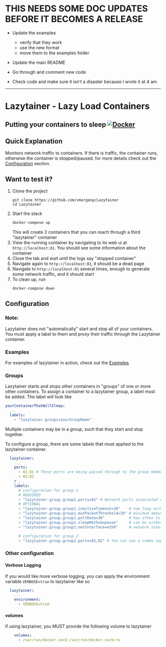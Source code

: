 # THIS NEEDS SOME DOC UPDATES BEFORE IT BECOMES A RELEASE
- Update the examples
  - verify that they work
  - use the new format
  - move them to the examples folder

- Update the main README
- Go through and comment new code
- Check code and make sure it isn't a disaster because I wrote it at 4 am

---

# Lazytainer - Lazy Load Containers
Putting your containers to sleep
[![Docker](https://github.com/vmorganp/Lazytainer/actions/workflows/docker-publish.yml/badge.svg)](https://github.com/vmorganp/Lazytainer/actions/workflows/docker-publish.yml)
---

## Quick Explanation
Monitors network traffic to containers. If there is traffic, the container runs, otherwise the container is stopped/paused. for more details check out the [Configuration](##Configuration) section.

## Want to test it?
1. Clone the project
    ```
    git clone https://github.com/vmorganp/Lazytainer
    cd Lazytainer
    ```
2. Start the stack
    ```sh
    docker-compose up
    ```
    This will create 2 containers that you can reach through a third "lazytainer" container
3. View the running container by navigating to its web ui at `http://localhost:81`. You should see some information about the container
4. Close the tab and wait until the logs say "stopped container"
6. Navigate again to `http://localhost:81`, it should be a dead page
7. Navigate to `http://localhost:81` several times, enough to generate some network traffic, and it should start
8. To clean up, run 
    ```sh
    docker-compose down
    ```

## Configuration
### Note:
Lazytainer does not "automatically" start and stop all of your containers. You must apply a label to them and proxy their traffic through the Lazytainer container.

### Examples
For examples of lazytainer in action, check out the [Examples](./examples/)

### Groups 
Lazytainer starts and stops other containers in "groups" of one or more other containers. 
To assign a container to a lazytainer group, a label must be added. The label will look like 
```yaml
yourContainerThatWillSleep:
  ...
  labels:
    - "lazytainer.groups=yourGroupName"
```

Multiple containers may be in a group, such that they start and stop together.

To configure a group, there are some labels that must applied to the lazytainer container. 

```yaml
  lazytainer:
    ...
    ports: 
      - 81:81 # These ports are being passed through to the group members
      - 82:82
    # ...
    labels:
      # configuration for group 1
      # REQUIRED 
      - "lazytainer.group.group1.ports=81" # Network ports associated with this group
      # OPTIONAL
      - "lazytainer.group.group1.inactiveTimeout=30"    # how long without sufficient network activity before sleeping
      - "lazytainer.group.group1.minPacketThreshold=30" # minimum amount of network packets for container to be on 
      - "lazytainer.group.group1.pollRate=30"           # how often to check network activity
      - "lazytainer.group.group1.sleepMethod=pause"     # can be either "stop" or "pause", or left blank for stop
      - "lazytainer.group.group1.netInterface=eth0"     # network interface to listen on

      # configuration for group 2
      - "lazytainer.group.group2.ports=81,82" # You can use a comma separated list of ports as well, if you need more than one 
```

### Other configuration
#### Verbose Logging
If you would like more verbose logging, you can apply the environment variable `VERBOSE=true` to lazytainer like so
```yaml
  lazytainer:
    ...
    environment:
      - VERBOSE=true
```

#### volumes 
If using lazytainer, you MUST provide the following volume to lazytainer
```yaml
    volumes:
      - /var/run/docker.sock:/var/run/docker.sock:ro
```

